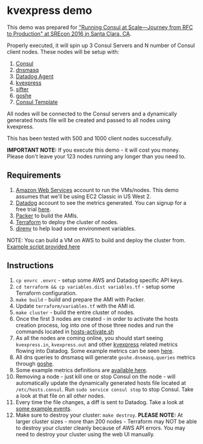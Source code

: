 kvexpress demo
=======================

This demo was prepared for ["Running Consul at Scale—Journey from RFC to Production" at SREcon 2016 in Santa Clara, CA](https://www.usenix.org/conference/srecon16/program/presentation/froese).

Properly executed, it will spin up 3 Consul Servers and N number of Consul client nodes. These nodes will be setup with:

1. [Consul](https://www.consul.io/)
2. [dnsmasq](http://www.thekelleys.org.uk/dnsmasq/doc.html)
3. [Datadog Agent](https://github.com/DataDog/dd-agent)
4. [kvexpress](https://github.com/DataDog/kvexpress)
5. [sifter](https://github.com/darron/sifter)
6. [goshe](https://github.com/darron/goshe)
7. [Consul Template](https://github.com/hashicorp/consul-template)

All nodes will be connected to the Consul servers and a dynamically generated hosts file will be created and passed to all nodes using kvexpress.

This has been tested with 500 and 1000 client nodes successfully.

**IMPORTANT NOTE:** If you execute this demo - it will cost you money. Please don't leave your 123 nodes running any longer than you need to.

Requirements
----------------

1. [Amazon Web Services](https://aws.amazon.com/) account to run the VMs/nodes. This demo assumes that we'll be using EC2 Classic in US West 2.
2. [Datadog](https://www.datadoghq.com/) account to see the metrics generated. You can signup for a free trial [here](https://www.datadoghq.com/).
3. [Packer](https://www.packer.io/) to build the AMIs.
4. [Terraform](https://www.terraform.io/) to deploy the cluster of nodes.
5. [direnv](http://direnv.net/) to help load some environment variables.

NOTE: You can build a VM on AWS to build and deploy the cluster from. [Example script provided here](https://github.com/darron/kvexpress-demo/blob/master/ami-build/builder.sh)

Instructions
------------------

1. `cp envrc .envrc` - setup some AWS and Datadog specific API keys.
2. `cd terraform && cp variables.dist variables.tf` - setup some Terraform configuration.
3. `make build` - build and prepare the AMI with Packer.
4. Update `terraform/variables.tf` with the AMI id.
5. `make cluster` - build the entire cluster of nodes.
6. Once the first 3 nodes are created - in order to activate the hosts creation process, log into one of those three nodes and run the commands located in [hosts-activate.sh](https://github.com/darron/kvexpress-demo/blob/master/terraform/scripts/hosts-activate.sh)
7. As all the nodes are coming online, you should start seeing `kvexpress.in`, `kvexpress.out` and other [kvexpress](https://github.com/DataDog/kvexpress) related metrics flowing into Datadog. Some example metrics can be seen [here](https://github.com/darron/kvexpress-demo/blob/master/example-metrics.jpg).
8. All dns queries to dnsmasq will generate `goshe.dnsmasq.queries` metrics through [goshe](https://github.com/darron/goshe).
9. Some example metrics definitions are [available here](https://gist.github.com/darron/440b42a567d4126eec0fab484a2d31b3).
10. Removing a node - just kill one or stop Consul on the node - will automatically update the dynamically generated hosts file located at `/etc/hosts.consul`. Run `sudo service consul stop` to stop Consul. Take a look at that file on all *other* nodes.
11. Every time the file changes, a diff is sent to Datadog. Take a look at [some example events](https://github.com/darron/kvexpress-demo/blob/master/kvexpress-events.jpg).
12. Make sure to destroy your cluster: `make destroy`. **PLEASE NOTE:** At larger cluster sizes - more than 200 nodes - Terraform may NOT be able to destroy your cluster cleanly because of AWS API errors. You may need to destroy your cluster using the web UI manually.
